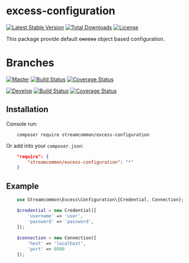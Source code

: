 # excess-configuration
[![Latest Stable Version](https://poser.pugx.org/streamcommon/excess-configuration/v/stable)](https://packagist.org/packages/streamcommon/excess-configuration)
[![Total Downloads](https://poser.pugx.org/streamcommon/excess-configuration/downloads)](https://packagist.org/packages/streamcommon/excess-configuration)
[![License](https://poser.pugx.org/streamcommon/excess-configuration/license)](./LICENSE)

This package provide default ~~excess~~ object based configuration.

# Branches
[![Master][Master branch image]][Master branch] [![Build Status][Master image]][Master] [![Coverage Status][Master coverage image]][Master coverage]

[![Develop][Develop branch image]][Develop branch] [![Build Status][Develop image]][Develop] [![Coverage Status][Develop coverage image]][Develop coverage]

## Installation
Console run:
```console
    composer require streamcommon/excess-configuration
```
Or add into your `composer.json`:
```json
    "require": {
        "streamcommon/excess-configuration": "*"
    }
```
## Example
```php
    use Streamcommon\Excess\Configuration\{Credential, Connection};

    $credential = new Credential([
        'username' => 'user',
        'password' => 'password',
    ]);
    
    $connection = new Connection([
        'host' => 'localhost',
        'port' => 8080
    ]);
```

[Master branch]: https://github.com/streamcommon/excess-configuration/tree/master
[Master branch image]: https://img.shields.io/badge/branch-master-blue.svg
[Develop branch]: https://github.com/streamcommon/excess-configuration/tree/develop
[Develop branch image]: https://img.shields.io/badge/branch-develop-blue.svg
[Master image]: https://travis-ci.org/streamcommon/excess-configuration.svg?branch=master
[Master]: https://travis-ci.org/streamcommon/excess-configuration
[Master coverage image]: https://coveralls.io/repos/github/streamcommon/excess-configuration/badge.svg?branch=master
[Master coverage]: https://coveralls.io/github/streamcommon/excess-configuration?branch=master
[Develop image]: https://travis-ci.org/streamcommon/excess-configuration.svg?branch=develop
[Develop]: https://travis-ci.org/streamcommon/excess-configuration
[Develop coverage image]: https://coveralls.io/repos/github/streamcommon/excess-configuration/badge.svg?branch=develop
[Develop coverage]: https://coveralls.io/github/streamcommon/excess-configuration?branch=develop